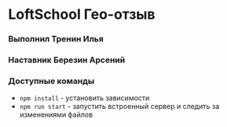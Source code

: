 # LoftSchool Гео-отзыв
### Выполнил Тренин Илья
### Наставник Березин Арсений

### Доступные команды

* `npm install` - установить зависимости
* `npm run start` - запустить встроенный сервер и следить за изменениями файлов
